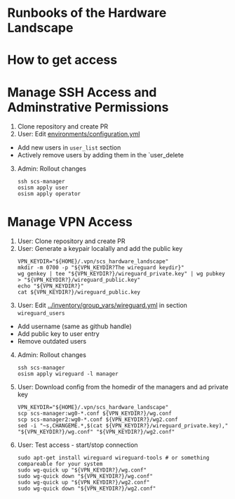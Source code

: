# Runbooks of the Hardware Landscape

# How to get access

# Manage SSH Access and Adminstrative Permissions

1. Clone repository and create PR
2. User: Edit [environments/configuration.yml](../environments/configuration.yml)
  * Add new users in `user_list` section
  * Actively remove users by adding them in the `user_delete
3. Admin: Rollout changes
   ```
   ssh scs-manager
   osism apply user
   osism apply operator
   ```

# Manage VPN Access

1. User: Clone repository and create PR
2. User: Generate a keypair localally and add the public key
   ```
   VPN_KEYDIR="${HOME}/.vpn/scs_hardware_landscape"
   mkdir -m 0700 -p "${VPN_KEYDIR?The wireguard keydir}"
   wg genkey | tee "${VPN_KEYDIR?}/wireguard_private.key" | wg pubkey > "${VPN_KEYDIR?}/wireguard_public.key"
   echo "${VPN_KEYDIR?}"
   cat ${VPN_KEYDIR?}/wireguard_public.key
   ```
3. User: Edit [../inventory/group_vars/wireguard.yml](../inventory/group_vars/wireguard.yml) in section ``wireguard_users``
  * Add username (same as github handle)
  * Add public key to user entry
  * Remove outdated users
4. Admin: Rollout changes
   ```
   ssh scs-manager
   osism apply wireguard -l manager
   ```
5. User: Download config from the homedir of the managers and ad private key
   ```
   VPN_KEYDIR="${HOME}/.vpn/scs_hardware_landscape"
   scp scs-manager:wg0-*.conf ${VPN_KEYDIR?}/wg.conf
   scp scs-manager2:wg0-*.conf ${VPN_KEYDIR?}/wg2.conf
   sed -i "~s,CHANGEME.*,$(cat ${VPN_KEYDIR?}/wireguard_private.key)," "${VPN_KEYDIR?}/wg.conf" "${VPN_KEYDIR?}/wg2.conf"
   ```
6. User: Test access - start/stop connection
   ```
   sudo apt-get install wireguard wireguard-tools # or something compareable for your system
   sudo wg-quick up "${VPN_KEYDIR?}/wg.conf"
   sudo wg-quick down "${VPN_KEYDIR?}/wg.conf"
   sudo wg-quick up "${VPN_KEYDIR?}/wg2.conf"
   sudo wg-quick down "${VPN_KEYDIR?}/wg2.conf"
   ```

